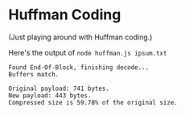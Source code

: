 # Huffman Coding

(Just playing around with Huffman coding.)

Here's the output of `node huffman.js ipsum.txt`

    Found End-Of-Block, finishing decode...
    Buffers match.

    Original payload: 741 bytes.
    New payload: 443 bytes.
    Compressed size is 59.78% of the original size.
